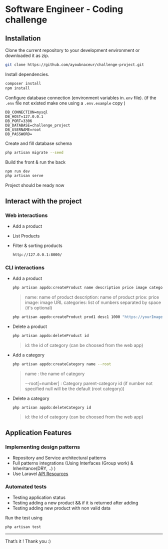 # Software Engineer - Coding challenge

## Installation

Clone the current repository to your development environment or downloaded it as zip.

```bash
git clone https://github.com/ayoubnaceur/challenge-project.git
```

Install dependencies.

```bash
composer install
npm install
```

Configure database connection (environment variables in`.env` file). (if the `.env` file not existed make one using a `.env.example` copy )

```
DB_CONNECTION=mysql
DB_HOST=127.0.0.1
DB_PORT=3306
DB_DATABASE=challenge_project
DB_USERNAME=root
DB_PASSWORD=
```

Create and fill database schema

```bash
php artisan migrate --seed
```

Build the front & run the back

```bash
npm run dev
php artisan serve
```

Project should be ready now

## Interact with the project

### Web interactions

-   Add a product
-   List Products
-   Filter & sorting products

    ```bash
    http://127.0.0.1:8000/
    ```

### CLI interactions

-   Add a product

    ```bash
    php artisan appdo:createProduct name description price image categories
    ```

    > name: name of product
    > description: name of product
    > price: price
    > image: image URL
    > categories: list of numbers separated by space (it's optional)

    ```bash
    php artisan appdo:createProduct prod1 desc1 1000 "https://yourImageLink" 1 2
    ```

-   Delete a product

    ```bash
    php artisan appdo:deleteProduct id
    ```

    > id: the id of category (can be choosed from the web app)

-   Add a category

    ```bash
    php artisan appdo:createCategory name --root
    ```

    > name : the name of category
    >
    > --root[=number] : Category parent-category id (if number not specified null will be the default (root category))

-   Delete a category

    ```bash
    php artisan appdo:deleteCategory id
    ```

    > id: the id of category (can be choosed from the web app)

## Application Features

### Implementing design patterns

-   Repository and Service architectural patterns
-   Full patterns integrations (Using Interfaces (Group work) & Inheritance(DRY, ..) )
-   Use Laravel [API Resources](https://laravel.com/docs/8.x/eloquent-resources)

### Automated tests

-   Testing application status
-   Testing adding a new product && if it is returned after adding
-   Testing adding new product with non valid data

Run the test using

```bash
php artisan test
```

---

That’s it ! Thank you :)
